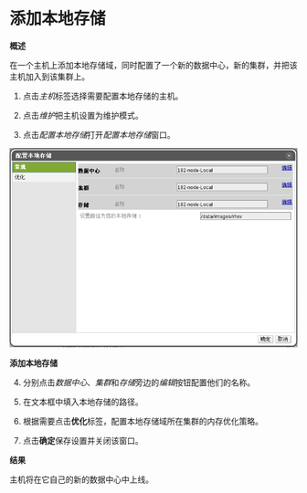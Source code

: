 # 添加本地存储

**概述**

在一个主机上添加本地存储域，同时配置了一个新的数据中心，新的集群，并把该主机加入到该集群上。

1. 点击*主机*标签选择需要配置本地存储的主机。

2. 点击*维护*把主机设置为维护模式。

3. 点击*配置本地存储*打开*配置本地存储*窗口。

 ![添加本地存储](../images/storage-add-local-fs.png)

 **添加本地存储**

4. 分别点击*数据中心*、*集群*和*存储*旁边的*编辑*按钮配置他们的名称。

5. 在文本框中填入本地存储的路径。

6. 根据需要点击**优化**标签，配置本地存储域所在集群的内存优化策略。

7. 点击**确定**保存设置并关闭该窗口。

**结果**

主机将在它自己的新的数据中心中上线。


